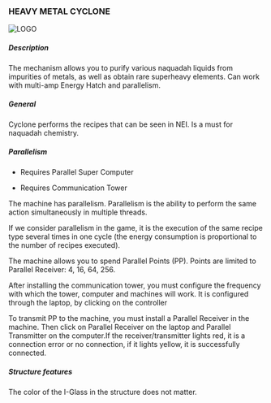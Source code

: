 ### HEAVY METAL CYCLONE

![LOGO](https://cdn.discordapp.com/attachments/916288528546144256/939503146693165086/cyclone.png)

##### Description

The mechanism allows you to purify various naquadah liquids from impurities of metals, as well as obtain rare superheavy elements. Can work with multi-amp Energy Hatch and parallelism.

##### General

Cyclone performs the recipes that can be seen in NEI. Is a must for naquadah chemistry.

##### Parallelism

- Requires Parallel Super Computer


- Requires Communication Tower

The machine has parallelism. Parallelism is the ability to perform the same action simultaneously in multiple threads.


If we consider parallelism in the game, it is the execution of the same recipe type several times in one cycle (the energy consumption is proportional to the number of recipes executed).


The machine allows you to spend Parallel Points (PP). Points are limited to Parallel Receiver: 4, 16, 64, 256.


After installing the communication tower, you must configure the frequency with which the tower, computer and machines will work. It is configured through the laptop, by clicking on the controller


To transmit PP to the machine, you must install a Parallel Receiver in the machine. Then click on Parallel Receiver on the laptop and Parallel Transmitter on the computer.If the receiver/transmitter lights red, it is a connection error or no connection, if it lights yellow, it is successfully connected.

##### Structure features

The color of the I-Glass in the structure does not matter.

